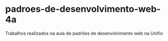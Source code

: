 # padroes-de-desenvolvimento-web-4a
Trabalhos realizados na aula de padrões de desenvolvimento web na Unifio
